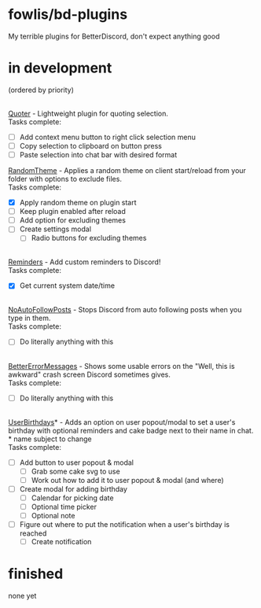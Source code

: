 # fowlis/bd-plugins

My terrible plugins for BetterDiscord, don't expect anything good

# in development
(ordered by priority)

<br><a href="https://github.com/fowlis/bd-plugins/tree/main/Quoter" target="_blank">Quoter</a> - Lightweight plugin for quoting selection.<br>
Tasks complete:
- [ ] Add context menu button to right click selection menu
- [ ] Copy selection to clipboard on button press
- [ ] Paste selection into chat bar with desired format

<a href="https://github.com/fowlis/bd-plugins/tree/main/RandomTheme" target="_blank">RandomTheme</a> - Applies a random theme on client start/reload from your folder with options to exclude files.<br>
Tasks complete:

- [x] Apply random theme on plugin start
- [ ] Keep plugin enabled after reload
- [ ] Add option for excluding themes
- [ ] Create settings modal
  - [ ] Radio buttons for excluding themes

<br><a href="https://github.com/fowlis/bd-plugins/tree/main/Reminders" target="_blank">Reminders</a> - Add custom reminders to Discord!<br>
Tasks complete:
- [x] Get current system date/time

<br><a href="https://github.com/fowlis/bd-plugins/tree/main/NoAutoFollowPosts" target="_blank">NoAutoFollowPosts</a> - Stops Discord from auto following posts when you type in them.<br>
Tasks complete:
- [ ] Do literally anything with this

<br><a href="https://github.com/fowlis/bd-plugins/tree/main/BetterErrorMessages" target="_blank">BetterErrorMessages</a> - Shows some usable errors on the "Well, this is awkward" crash screen Discord sometimes gives.<br>
Tasks complete:
- [ ] Do literally anything with this

<br><a href="https://github.com/fowlis/bd-plugins/tree/main/UserBirthdays" target="_blank">UserBirthdays</a>* - Adds an option on user popout/modal to set a user's birthday with optional reminders and cake badge next to their name in chat.<br> * name subject to change <br>
Tasks complete:
- [ ] Add button to user popout & modal
  - [ ] Grab some cake svg to use
  - [ ] Work out how to add it to user popout & modal (and where)
- [ ] Create modal for adding birthday
  - [ ] Calendar for picking date
  - [ ] Optional time picker
  - [ ] Optional note
- [ ] Figure out where to put the notification when a user's birthday is reached
  - [ ] Create notification

# finished

none yet
